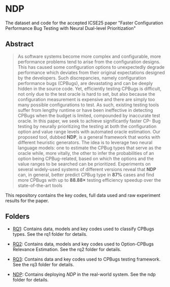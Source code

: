 # NDP
The dataset and code for the accepted ICSE25 paper "Faster Configuration Performance Bug Testing with Neural Dual-level Prioritization"

## Abstract
> As software systems become more complex and
> configurable, more performance problems tend to arise from
> the configuration designs. This has caused some configuration
> options to unexpectedly degrade performance which deviates
> from their original expectations designed by the developers. Such
> discrepancies, namely configuration performance bugs (CPBugs),
> are devastating and can be deeply hidden in the source code.
> Yet, efficiently testing CPBugs is difficult, not only due to the
> test oracle is hard to set, but also because the configuration
> measurement is expensive and there are simply too many possible
> configurations to test. As such, existing testing tools suffer from
> lengthy runtime or have been ineffective in detecting CPBugs
> when the budget is limited, compounded by inaccurate test oracle.
> In this paper, we seek to achieve significantly faster CP-
> Bug testing by neurally prioritizing the testing at both the
> configuration option and value range levels with automated
> oracle estimation. Our proposed tool, dubbed **NDP**, is a general
> framework that works with different heuristic generators. The
> idea is to leverage two neural language models: one to estimate
> the CPBug types that serve as the oracle while, more vitally, the
> other to infer the probabilities of an option being CPBug-related,
> based on which the options and the value ranges to be searched
> can be prioritized. Experiments on several widely-used systems of
> different versions reveal that **NDP** can, in general, better predict
> CPBug type in **87%** cases and find more CPBugs with up to
> **88.88×** testing efficiency speedup over the state-of-the-art tools


This repository contains the key codes, full data used and raw experiment results for the paper.


## Folders

* [RQ1](https://github.com/ideas-labo/ndp/tree/main/rq1): Contains data, models and key codes used to classify CPBugs types. See the rq1 folder for details.


* [RQ2](https://github.com/ideas-labo/ndp/tree/main/rq2): Contains data, models and key codes used to Option-CPBugs Relevance Estimation. See the rq2 folder for details.


* [RQ3](https://github.com/ideas-labo/ndp/tree/main/rq3): Contains data and key codes used to CPBugs testing framework. See the rq3 folder for details.


* [NDP](https://github.com/ideas-labo/ndp/tree/main/ndp): Contains deploying *NDP* in the real-world system. See the ndp folder for details.
